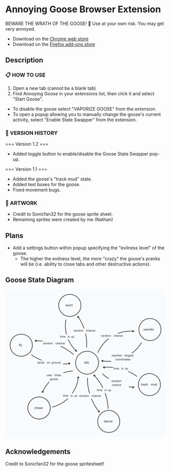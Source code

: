 # Annoying Goose Browser Extension

BEWARE THE WRATH OF THE GOOSE! 🪿
Use at your own risk. You may get very annoyed.

- Download on the [Chrome web store](https://chromewebstore.google.com/detail/annoying-goose/eejfnccgoejgidifcgpphjjfodmiofkm)
- Download on the [Firefox add-ons store](https://addons.mozilla.org/en-US/firefox/addon/annoying-goose/)

## Description

### 📋 HOW TO USE

1. Open a new tab (cannot be a blank tab)
2. Find Annoying Goose in your extensions list, then click it and select "Start Goose".

- To disable the goose select "VAPORIZE GOOSE" from the extension.
- To open a popup allowing you to manually change the goose's current activity, select "Enable State Swapper" from the extension.

### 📅 VERSION HISTORY

=== Version 1.2 ===

- Added toggle button to enable/disable the Goose State Swapper pop-up.

=== Version 1.1 ===

- Added the goose's "track mud" state.
- Added text boxes for the goose.
- Fixed movement bugs.

### 🎨 ARTWORK

- Credit to Sonicfan32 for the goose sprite sheet.
- Remaining sprites were created by me (Nathan)

## Plans

- Add a settings button within popup specifying the "evilness level" of the goose.
  - The higher the evilness level, the more "crazy" the goose's pranks will be (i.e. ability to close tabs and other destructive actions).

## Goose State Diagram

![Goose State Diagram](images/github/state-diagram.png)

## Acknowledgements

Credit to Sonicfan32 for the goose spritesheet!
